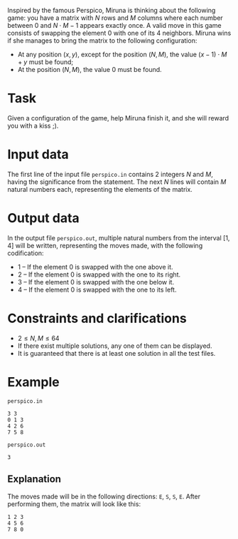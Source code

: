 Inspired by the famous Perspico, Miruna is thinking about the following game: you have a matrix with $N$ rows and $M$ columns where each number between $0$ and $N \cdot M - 1$ appears exactly once. A valid move in this game consists of swapping the element $0$ with one of its $4$ neighbors. Miruna wins if she manages to bring the matrix to the following configuration:

* At any position $(x, y)$, except for the position $(N, M)$, the value $(x - 1) \cdot M + y$ must be found;
* At the position $(N, M)$, the value $0$ must be found.

# Task

Given a configuration of the game, help Miruna finish it, and she will reward you with a kiss ;).

# Input data

The first line of the input file `perspico.in` contains $2$ integers $N$ and $M$, having the significance from the statement. The next $N$ lines will contain $M$ natural numbers each, representing the elements of the matrix.

# Output data

In the output file `perspico.out`, multiple natural numbers from the interval $[1, 4]$ will be written, representing the moves made, with the following codification:

* $1$ – If the element $0$ is swapped with the one above it.
* $2$ – If the element $0$ is swapped with the one to its right.
* $3$ – If the element $0$ is swapped with the one below it.
* $4$ – If the element $0$ is swapped with the one to its left. 

# Constraints and clarifications

* $2 \leq N, M \leq 64$
* If there exist multiple solutions, any one of them can be displayed.
* It is guaranteed that there is at least one solution in all the test files.

# Example

`perspico.in`
```
3 3
0 1 3
4 2 6
7 5 8
```

`perspico.out`
```
3
```

## Explanation

The moves made will be in the following directions: `E`, `S`, `S`, `E`. 
After performing them, the matrix will look like this:
```
1 2 3
4 5 6
7 8 0
